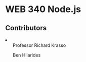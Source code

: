 <h1>WEB 340 Node.js</h1>
  <h2>Contributors</h2>
    <li>
      <ul>Professor Richard Krasso</ul>
      <ul>Ben Hilarides</ul>
    </li>
